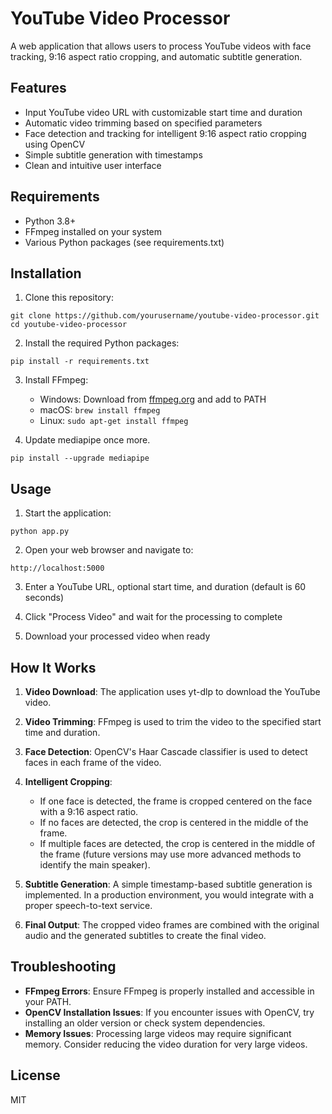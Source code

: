 # YouTube Video Processor

A web application that allows users to process YouTube videos with face tracking, 9:16 aspect ratio cropping, and automatic subtitle generation.

## Features

- Input YouTube video URL with customizable start time and duration
- Automatic video trimming based on specified parameters
- Face detection and tracking for intelligent 9:16 aspect ratio cropping using OpenCV
- Simple subtitle generation with timestamps
- Clean and intuitive user interface

## Requirements

- Python 3.8+
- FFmpeg installed on your system
- Various Python packages (see requirements.txt)

## Installation

1. Clone this repository:
```
git clone https://github.com/yourusername/youtube-video-processor.git
cd youtube-video-processor
```

2. Install the required Python packages:
```
pip install -r requirements.txt
```

3. Install FFmpeg:
   - Windows: Download from [ffmpeg.org](https://ffmpeg.org/download.html) and add to PATH
   - macOS: `brew install ffmpeg`
   - Linux: `sudo apt-get install ffmpeg`

4. Update mediapipe once more.
```
pip install --upgrade mediapipe
```

## Usage

1. Start the application:
```
python app.py
```

2. Open your web browser and navigate to:
```
http://localhost:5000
```

3. Enter a YouTube URL, optional start time, and duration (default is 60 seconds)

4. Click "Process Video" and wait for the processing to complete

5. Download your processed video when ready

## How It Works

1. **Video Download**: The application uses yt-dlp to download the YouTube video.

2. **Video Trimming**: FFmpeg is used to trim the video to the specified start time and duration.

3. **Face Detection**: OpenCV's Haar Cascade classifier is used to detect faces in each frame of the video.

4. **Intelligent Cropping**:
   - If one face is detected, the frame is cropped centered on the face with a 9:16 aspect ratio.
   - If no faces are detected, the crop is centered in the middle of the frame.
   - If multiple faces are detected, the crop is centered in the middle of the frame (future versions may use more advanced methods to identify the main speaker).

5. **Subtitle Generation**: A simple timestamp-based subtitle generation is implemented. In a production environment, you would integrate with a proper speech-to-text service.

6. **Final Output**: The cropped video frames are combined with the original audio and the generated subtitles to create the final video.

## Troubleshooting

- **FFmpeg Errors**: Ensure FFmpeg is properly installed and accessible in your PATH.
- **OpenCV Installation Issues**: If you encounter issues with OpenCV, try installing an older version or check system dependencies.
- **Memory Issues**: Processing large videos may require significant memory. Consider reducing the video duration for very large videos.

## License

MIT
